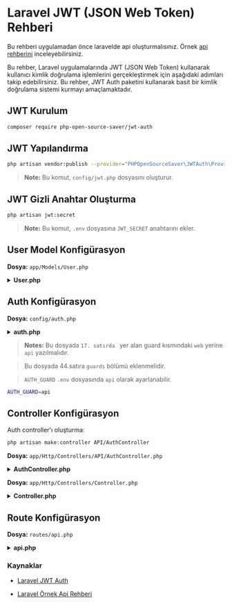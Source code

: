 # Laravel JWT (JSON Web Token) Rehberi

Bu rehberi uygulamadan önce laravelde api oluşturmalısınız. Örnek [api rehberini](https://github.com/kaankaltakkiran/Linux_notlarim/blob/main/php_notlarim/notlarim/laravel_api_notlarim/notlarim/blog_api_rehberi.md) inceleyebilirsiniz.

Bu rehber, Laravel uygulamalarında JWT (JSON Web Token) kullanarak kullanıcı kimlik doğrulama işlemlerini gerçekleştirmek için aşağıdaki adımları takip edebilirsiniz. Bu rehber, JWT Auth paketini kullanarak basit bir kimlik doğrulama sistemi kurmayı amaçlamaktadır.

## JWT Kurulum

```bash
composer require php-open-source-saver/jwt-auth
```

## JWT Yapılandırma

```bash
php artisan vendor:publish --provider="PHPOpenSourceSaver\JWTAuth\Providers\LaravelServiceProvider"
```

> **Note:** Bu komut, `config/jwt.php` dosyasını oluşturur.

## JWT Gizli Anahtar Oluşturma

```bash
php artisan jwt:secret
```

> **Note:** Bu komut, `.env` dosyasına `JWT_SECRET` anahtarını ekler.

## User Model Konfigürasyon

**Dosya:** `app/Models/User.php`

<details>
<summary><b>User.php</b></summary>

```php
<?php

namespace App\Models;

// use Illuminate\Contracts\Auth\MustVerifyEmail;
use Illuminate\Database\Eloquent\Factories\HasFactory;
use Illuminate\Foundation\Auth\User as Authenticatable;
use Illuminate\Notifications\Notifiable;
use PHPOpenSourceSaver\JWTAuth\Contracts\JWTSubject;

class User extends Authenticatable implements JWTSubject
{
    /** @use HasFactory<\Database\Factories\UserFactory> */
    use HasFactory, Notifiable;

    public function getJWTIdentifier()
    {
        return $this->getKey();
    }

    public function getJWTCustomClaims()
    {
        return [];
    }

    /**
     * The attributes that are mass assignable.
     *
     * @var list<string>
     */
    protected $fillable = [
        'name',
        'email',
        'password',
    ];

    /**
     * The attributes that should be hidden for serialization.
     *
     * @var list<string>
     */
    protected $hidden = [
        'password',
        'remember_token',
    ];

    /**
     * Get the attributes that should be cast.
     *
     * @return array<string, string>
     */
    protected function casts(): array
    {
        return [
            'email_verified_at' => 'datetime',
            'password' => 'hashed',
        ];
    }
}
```

</details>

## Auth Konfigürasyon

**Dosya:** `config/auth.php`

<details>
<summary><b>auth.php</b></summary>

```php

     'defaults' => [
        'guard' => env('AUTH_GUARD', 'api'),
        'passwords' => env('AUTH_PASSWORD_BROKER', 'users'),
    ],

 'guards' => [
        'api' => [
            'driver' => 'jwt',
            'provider' => 'users',
        ],
    ],
```

</details>

> **Notes:** Bu dosyada `17. satırda ` yer alan guard kısmındaki `web` yerine `api` yazılmalıdır.

> Bu dosyada 44.satıra `guards` bölümü eklenmelidir.

> `AUTH_GUARD` `.env` dosyasında `api` olarak ayarlanabilir.

```bash
AUTH_GUARD=api
```

## Controller Konfigürasyon

Auth controller'ı oluşturma:

```bash
php artisan make:controller API/AuthController
```

**Dosya:** `app/Http/Controllers/API/AuthController.php`

<details>
<summary><b>AuthController.php</b></summary>

```php
<?php

namespace App\Http\Controllers\API;

use App\Http\Controllers\Controller;
use App\Models\User;
use Illuminate\Http\Request;
use Illuminate\Support\Facades\Auth;
use Illuminate\Support\Facades\Hash;

class AuthController extends Controller
{
    public function __construct()
    {
        $this->middleware('auth:api', ['except' => ['login', 'register']]);
    }

    public function register(Request $request)
    {
        $user = User::create([
            'name' => $request->name,
            'email' => $request->email,
            'password' => Hash::make($request->password),
        ]);

        return response()->json([
            'message' => 'Kullanıcı başarıyla kaydedildi',
            'user' => $user,
        ]);
    }

    public function login(Request $request)
    {
        $credentials = $request->only('email', 'password');

        $token = Auth::attempt($credentials);

        if (!$token) {
            return response()->json(['error' => 'Email veya şifre yanlış'], 401);
        }

        $user = Auth::user();
        return response()->json([
            'message' => 'Giriş başarılı',
            'user' => $user,
            'authorisation' => [
                'token' => $token,
                'type' => 'bearer',
            ],
        ]);
    }

    public function profile()
    {
        return response()->json(Auth::user());
    }

    public function logout()
    {
        Auth::logout();
        return response()->json(['message' => 'Çıkış başarılı.']);
    }

    public function refresh()
    {
        $user = Auth::user();
        $token = Auth::refresh();
        return response()->json([
            'message' => 'Yenileme başarılı',
            'user' => $user,
            'authorisation' => [
                'token' => $token,
                'type' => 'bearer',
            ],
        ]);
    }
}
```

</details>

**Dosya:** `app/Http/Controllers/Controller.php`

<details>
<summary><b>Controller.php</b></summary>

```php
<?php

namespace App\Http\Controllers;

use Illuminate\Foundation\Auth\Access\AuthorizesRequests;
use Illuminate\Foundation\Validation\ValidatesRequests;
use Illuminate\Routing\Controller as BaseController;

abstract class Controller extends BaseController
{
    //
    use AuthorizesRequests, ValidatesRequests;
}
```

</details>

## Route Konfigürasyon

**Dosya:** `routes/api.php`

<details>
<summary><b>api.php</b></summary>

```php
<?php
use App\Http\Controllers\API\AuthController;
use App\Http\Controllers\API\BlogController;
use Illuminate\Support\Facades\Route;

Route::apiResource('blogs', BlogController::class);

// JWT Token olması gereken işlemler
Route::middleware('auth:api')->group(function () {
    Route::post('logout', [AuthController::class, 'logout']);
    Route::get('profile', [AuthController::class, 'profile']);
    Route::post('refresh', [AuthController::class, 'refresh']);
});

// JWT Token olmayan işlemler
Route::controller(AuthController::class)->group(function () {
    Route::post('register', [AuthController::class, 'register']);
    Route::post('login', [AuthController::class, 'login']);
});
```

</details>

### Kaynaklar

- [Laravel JWT Auth](https://laravel-jwt-auth.readthedocs.io/en/latest/laravel-installation/)

- [Laravel Örnek Api Rehberi](https://github.com/kaankaltakkiran/Linux_notlarim/blob/main/php_notlarim/notlarim/laravel_api_notlarim/notlarim/blog_api_rehberi.md)

